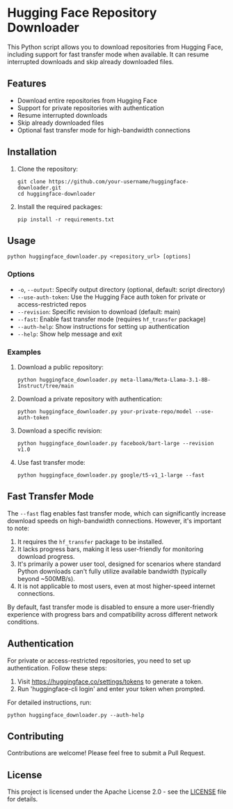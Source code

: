 # Hugging Face Repository Downloader

This Python script allows you to download repositories from Hugging Face, including support for fast transfer mode when available. It can resume interrupted downloads and skip already downloaded files.

## Features

- Download entire repositories from Hugging Face
- Support for private repositories with authentication
- Resume interrupted downloads
- Skip already downloaded files
- Optional fast transfer mode for high-bandwidth connections

## Installation

1. Clone the repository:
   ```
   git clone https://github.com/your-username/huggingface-downloader.git
   cd huggingface-downloader
   ```

2. Install the required packages:
   ```
   pip install -r requirements.txt
   ```

## Usage

```
python huggingface_downloader.py <repository_url> [options]
```

### Options

- `-o`, `--output`: Specify output directory (optional, default: script directory)
- `--use-auth-token`: Use the Hugging Face auth token for private or access-restricted repos
- `--revision`: Specific revision to download (default: main)
- `--fast`: Enable fast transfer mode (requires `hf_transfer` package)
- `--auth-help`: Show instructions for setting up authentication
- `--help`: Show help message and exit

### Examples

1. Download a public repository:
   ```
   python huggingface_downloader.py meta-llama/Meta-Llama-3.1-8B-Instruct/tree/main
   ```

2. Download a private repository with authentication:
   ```
   python huggingface_downloader.py your-private-repo/model --use-auth-token
   ```

3. Download a specific revision:
   ```
   python huggingface_downloader.py facebook/bart-large --revision v1.0
   ```

4. Use fast transfer mode:
   ```
   python huggingface_downloader.py google/t5-v1_1-large --fast
   ```

## Fast Transfer Mode

The `--fast` flag enables fast transfer mode, which can significantly increase download speeds on high-bandwidth connections. However, it's important to note:

1. It requires the `hf_transfer` package to be installed.
2. It lacks progress bars, making it less user-friendly for monitoring download progress.
3. It's primarily a power user tool, designed for scenarios where standard Python downloads can't fully utilize available bandwidth (typically beyond ~500MB/s).
4. It is not applicable to most users, even at most higher-speed internet connections.

By default, fast transfer mode is disabled to ensure a more user-friendly experience with progress bars and compatibility across different network conditions.

## Authentication

For private or access-restricted repositories, you need to set up authentication. Follow these steps:

1. Visit https://huggingface.co/settings/tokens to generate a token.
2. Run 'huggingface-cli login' and enter your token when prompted.

For detailed instructions, run:
```
python huggingface_downloader.py --auth-help
```

## Contributing

Contributions are welcome! Please feel free to submit a Pull Request.

## License

This project is licensed under the Apache License 2.0 - see the [LICENSE](LICENSE) file for details.